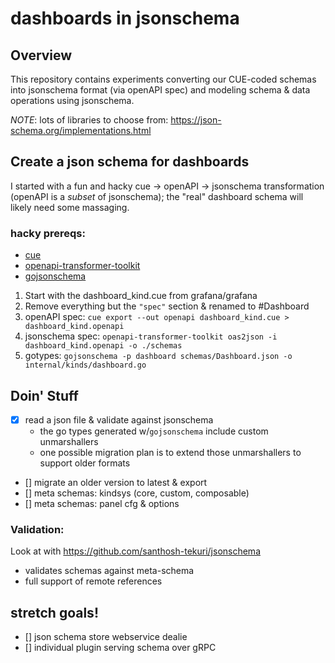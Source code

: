 # dashboards in jsonschema 

## Overview 
This repository contains experiments converting our CUE-coded schemas into
jsonschema format (via openAPI spec) and modeling schema & data operations using
jsonschema. 

*NOTE*: lots of libraries to choose from: https://json-schema.org/implementations.html

## Create a json schema for dashboards
I started with a fun and hacky cue -> openAPI -> jsonschema transformation (openAPI is a _subset_ of jsonschema); the "real" dashboard schema will likely need some massaging.

### hacky prereqs:
* [cue](https://github.com/cue-lang/cue)    
* [openapi-transformer-toolkit](https://github.com/nearform/openapi-transformer-toolkit)
* [gojsonschema](https://github.com/omissis/go-jsonschema)

1. Start with the dashboard_kind.cue from grafana/grafana
1. Remove everything but the `"spec"` section & renamed to #Dashboard
1. openAPI spec: `cue export --out openapi dashboard_kind.cue > dashboard_kind.openapi`
1. jsonschema spec: `openapi-transformer-toolkit oas2json -i  dashboard_kind.openapi -o ./schemas`
1. gotypes: `gojsonschema -p dashboard schemas/Dashboard.json -o internal/kinds/dashboard.go` 

## Doin' Stuff

  - [x] read a json file & validate against jsonschema
    - the go types generated w/`gojsonschema` include custom unmarshallers
    - one possible migration plan is to extend those unmarshallers to support older formats
  - [] migrate an older version to latest & export
  - [] meta schemas: kindsys (core, custom, composable)
  - [] meta schemas: panel cfg & options

### Validation:
Look at with https://github.com/santhosh-tekuri/jsonschema
- validates schemas against meta-schema
- full support of remote references

## stretch goals!
- [] json schema store webservice dealie 
- [] individual plugin serving schema over gRPC 